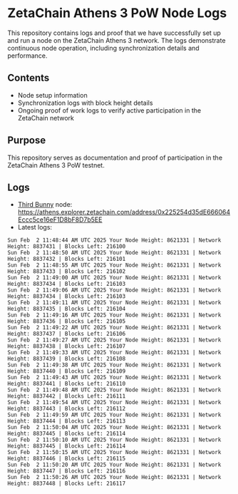 # ZetaChain Athens 3 PoW Node Logs
This repository contains logs and proof that we have successfully set up and run a node on the ZetaChain Athens 3 network. The logs demonstrate continuous node operation, including synchronization details and performance.

## Contents
- Node setup information
- Synchronization logs with block height details
- Ongoing proof of work logs to verify active participation in the ZetaChain network

## Purpose
This repository serves as documentation and proof of participation in the ZetaChain Athens 3 PoW testnet.

## Logs

- [Third Bunny](https://thirdbunny.xyz/) node: https://athens.explorer.zetachain.com/address/0x225254d35dE666064Eccc5ce16eF1D8bF8D7b5EE
- Latest logs:
```
Sun Feb  2 11:48:44 AM UTC 2025 Your Node Height: 8621331 | Network Height: 8837431 | Blocks Left: 216100
Sun Feb  2 11:48:50 AM UTC 2025 Your Node Height: 8621331 | Network Height: 8837432 | Blocks Left: 216101
Sun Feb  2 11:48:55 AM UTC 2025 Your Node Height: 8621331 | Network Height: 8837433 | Blocks Left: 216102
Sun Feb  2 11:49:00 AM UTC 2025 Your Node Height: 8621331 | Network Height: 8837434 | Blocks Left: 216103
Sun Feb  2 11:49:06 AM UTC 2025 Your Node Height: 8621331 | Network Height: 8837434 | Blocks Left: 216103
Sun Feb  2 11:49:11 AM UTC 2025 Your Node Height: 8621331 | Network Height: 8837435 | Blocks Left: 216104
Sun Feb  2 11:49:16 AM UTC 2025 Your Node Height: 8621331 | Network Height: 8837436 | Blocks Left: 216105
Sun Feb  2 11:49:22 AM UTC 2025 Your Node Height: 8621331 | Network Height: 8837437 | Blocks Left: 216106
Sun Feb  2 11:49:27 AM UTC 2025 Your Node Height: 8621331 | Network Height: 8837438 | Blocks Left: 216107
Sun Feb  2 11:49:33 AM UTC 2025 Your Node Height: 8621331 | Network Height: 8837439 | Blocks Left: 216108
Sun Feb  2 11:49:38 AM UTC 2025 Your Node Height: 8621331 | Network Height: 8837440 | Blocks Left: 216109
Sun Feb  2 11:49:43 AM UTC 2025 Your Node Height: 8621331 | Network Height: 8837441 | Blocks Left: 216110
Sun Feb  2 11:49:48 AM UTC 2025 Your Node Height: 8621331 | Network Height: 8837442 | Blocks Left: 216111
Sun Feb  2 11:49:54 AM UTC 2025 Your Node Height: 8621331 | Network Height: 8837443 | Blocks Left: 216112
Sun Feb  2 11:49:59 AM UTC 2025 Your Node Height: 8621331 | Network Height: 8837444 | Blocks Left: 216113
Sun Feb  2 11:50:04 AM UTC 2025 Your Node Height: 8621331 | Network Height: 8837445 | Blocks Left: 216114
Sun Feb  2 11:50:10 AM UTC 2025 Your Node Height: 8621331 | Network Height: 8837445 | Blocks Left: 216114
Sun Feb  2 11:50:15 AM UTC 2025 Your Node Height: 8621331 | Network Height: 8837446 | Blocks Left: 216115
Sun Feb  2 11:50:20 AM UTC 2025 Your Node Height: 8621331 | Network Height: 8837447 | Blocks Left: 216116
Sun Feb  2 11:50:26 AM UTC 2025 Your Node Height: 8621331 | Network Height: 8837448 | Blocks Left: 216117
```
